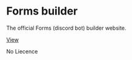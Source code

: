 # Forms builder

The official Forms (discord bot) builder website.

[View](https://forms-builder.pages.dev/)

No Liecence
